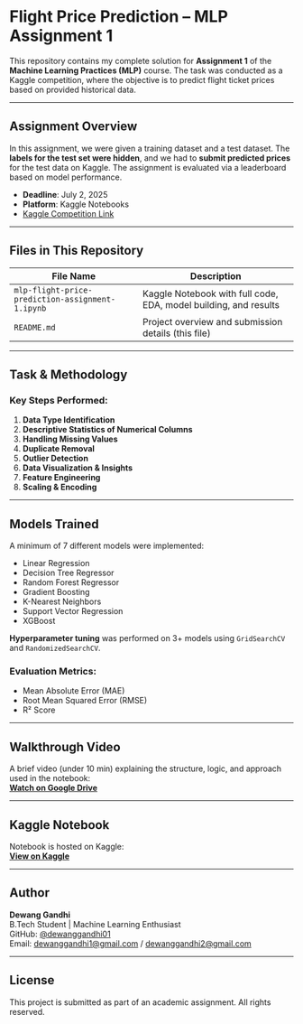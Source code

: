 # Flight Price Prediction – MLP Assignment 1

This repository contains my complete solution for **Assignment 1** of the **Machine Learning Practices (MLP)** course. The task was conducted as a Kaggle competition, where the objective is to predict flight ticket prices based on provided historical data.

---

## Assignment Overview

In this assignment, we were given a training dataset and a test dataset. The **labels for the test set were hidden**, and we had to **submit predicted prices** for the test data on Kaggle. The assignment is evaluated via a leaderboard based on model performance.

- **Deadline**: July 2, 2025  
- **Platform**: Kaggle Notebooks  
- [Kaggle Competition Link](https://www.kaggle.com/t/1f1867586d484489bcc029150f4c0f1b)

---

## Files in This Repository

| File Name                                         | Description                                                        |
|--------------------------------------------------|--------------------------------------------------------------------|
| `mlp-flight-price-prediction-assignment-1.ipynb` | Kaggle Notebook with full code, EDA, model building, and results  |
| `README.md`                                      | Project overview and submission details (this file)               |

---

## Task & Methodology

### Key Steps Performed:
1. **Data Type Identification**  
2. **Descriptive Statistics of Numerical Columns**  
3. **Handling Missing Values**  
4. **Duplicate Removal**  
5. **Outlier Detection**  
6. **Data Visualization & Insights**  
7. **Feature Engineering**  
8. **Scaling & Encoding**  

---

## Models Trained

A minimum of 7 different models were implemented:

- Linear Regression  
- Decision Tree Regressor  
- Random Forest Regressor  
- Gradient Boosting  
- K-Nearest Neighbors  
- Support Vector Regression  
- XGBoost  

**Hyperparameter tuning** was performed on 3+ models using `GridSearchCV` and `RandomizedSearchCV`.

### Evaluation Metrics:
- Mean Absolute Error (MAE)  
- Root Mean Squared Error (RMSE)  
- R² Score

---

## Walkthrough Video

A brief video (under 10 min) explaining the structure, logic, and approach used in the notebook:  
**[Watch on Google Drive](https://drive.google.com/file/d/1zlY3EcPFIIXW_j3ZhGd1gnK3C09rJzQu/view?usp=sharing)**

---

## Kaggle Notebook

Notebook is hosted on Kaggle:  
**[View on Kaggle](https://www.kaggle.com/code/dewanggandhi/mlp-flight-price-prediction-assignment-1)**

---

## Author

**Dewang Gandhi**  
B.Tech Student | Machine Learning Enthusiast  
GitHub: [@dewanggandhi01](https://github.com/dewanggandhi01)  
Email: dewanggandhi1@gmail.com / dewanggandhi2@gmail.com

---

## License

This project is submitted as part of an academic assignment. All rights reserved.  

